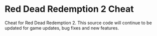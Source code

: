 # Red Dead Redemption 2 Cheat
Cheat for Red Dead Redemption 2. This source code will continue to be updated for game updates, bug fixes and new features.
